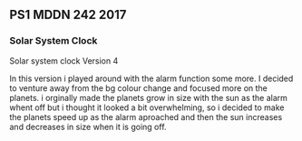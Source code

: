 ## PS1 MDDN 242 2017

### Solar System Clock

Solar system clock Version 4

In this version i played around with the alarm function some more. I decided to venture away from the bg colour change 
and focused more on the planets. i orginally made the planets grow in size with the sun as the alarm whent off but i thought 
it looked a bit overwhelming, so i decided to make the planets speed up as the alarm aproached and then the sun
increases and decreases in size when it is going off.
